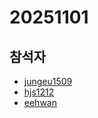 # 20251101

## 참석자

- [jungeu1509](https://github.com/jungeu1509/)
- [hjs1212](https://github.com/hjs1212)
- [eehwan](https://github.com/eehwan)
